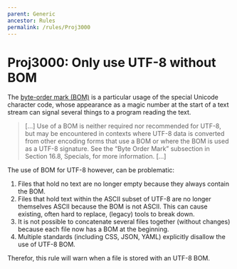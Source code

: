 ```yaml
---
parent: Generic
ancestor: Rules
permalink: /rules/Proj3000
---
```


# Proj3000: Only use UTF-8 without BOM
The [byte-order mark (BOM)](https://en.wikipedia.org/wiki/Byte_order_mark)
is a particular usage of the special Unicode character code, whose appearance
as a magic number at the start of a text stream can signal several things to a
program reading the text.

> [...] Use of a BOM is neither required nor recommended for UTF-8, but may be
> encountered in contexts where UTF-8 data is converted from other encoding
> forms that use a BOM or where the BOM is used as a UTF-8 signature. See the
> “Byte Order Mark” subsection in Section 16.8, Specials, for more information.
> [...]

The use of BOM for UTF-8 however, can be problematic:

1. Files that hold no text are no longer empty because they always contain the BOM.
2. Files that hold text within the ASCII subset of UTF-8 are no longer
   themselves ASCII because the BOM is not ASCII. This can cause existing,
   often hard to replace, (legacy) tools to break down.
3. It is not possible to concatenate several files together (without changes)
   because each file now has a BOM at the beginning.
4. Multiple standards (including CSS, JSON, YAML) explicitly disallow the use of
   UTF-8 BOM.

Therefor, this rule will warn when a file is stored with an UTF-8 BOM.
